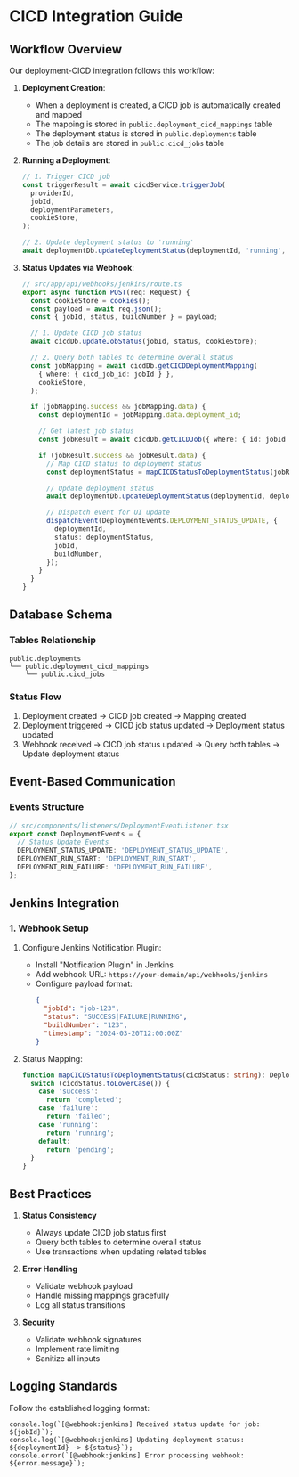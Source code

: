 # CICD Integration Guide

## Workflow Overview

Our deployment-CICD integration follows this workflow:

1. **Deployment Creation**:

   - When a deployment is created, a CICD job is automatically created and mapped
   - The mapping is stored in `public.deployment_cicd_mappings` table
   - The deployment status is stored in `public.deployments` table
   - The job details are stored in `public.cicd_jobs` table

2. **Running a Deployment**:

   ```typescript
   // 1. Trigger CICD job
   const triggerResult = await cicdService.triggerJob(
     providerId,
     jobId,
     deploymentParameters,
     cookieStore,
   );

   // 2. Update deployment status to 'running'
   await deploymentDb.updateDeploymentStatus(deploymentId, 'running', cookieStore);
   ```

3. **Status Updates via Webhook**:

   ```typescript
   // src/app/api/webhooks/jenkins/route.ts
   export async function POST(req: Request) {
     const cookieStore = cookies();
     const payload = await req.json();
     const { jobId, status, buildNumber } = payload;

     // 1. Update CICD job status
     await cicdDb.updateJobStatus(jobId, status, cookieStore);

     // 2. Query both tables to determine overall status
     const jobMapping = await cicdDb.getCICDDeploymentMapping(
       { where: { cicd_job_id: jobId } },
       cookieStore,
     );

     if (jobMapping.success && jobMapping.data) {
       const deploymentId = jobMapping.data.deployment_id;

       // Get latest job status
       const jobResult = await cicdDb.getCICDJob({ where: { id: jobId } }, cookieStore);

       if (jobResult.success && jobResult.data) {
         // Map CICD status to deployment status
         const deploymentStatus = mapCICDStatusToDeploymentStatus(jobResult.data.status);

         // Update deployment status
         await deploymentDb.updateDeploymentStatus(deploymentId, deploymentStatus, cookieStore);

         // Dispatch event for UI update
         dispatchEvent(DeploymentEvents.DEPLOYMENT_STATUS_UPDATE, {
           deploymentId,
           status: deploymentStatus,
           jobId,
           buildNumber,
         });
       }
     }
   }
   ```

## Database Schema

### Tables Relationship

```
public.deployments
└── public.deployment_cicd_mappings
    └── public.cicd_jobs
```

### Status Flow

1. Deployment created → CICD job created → Mapping created
2. Deployment triggered → CICD job status updated → Deployment status updated
3. Webhook received → CICD job status updated → Query both tables → Update deployment status

## Event-Based Communication

### Events Structure

```typescript
// src/components/listeners/DeploymentEventListener.tsx
export const DeploymentEvents = {
  // Status Update Events
  DEPLOYMENT_STATUS_UPDATE: 'DEPLOYMENT_STATUS_UPDATE',
  DEPLOYMENT_RUN_START: 'DEPLOYMENT_RUN_START',
  DEPLOYMENT_RUN_FAILURE: 'DEPLOYMENT_RUN_FAILURE',
};
```

## Jenkins Integration

### 1. Webhook Setup

1. Configure Jenkins Notification Plugin:

   - Install "Notification Plugin" in Jenkins
   - Add webhook URL: `https://your-domain/api/webhooks/jenkins`
   - Configure payload format:
     ```json
     {
       "jobId": "job-123",
       "status": "SUCCESS|FAILURE|RUNNING",
       "buildNumber": "123",
       "timestamp": "2024-03-20T12:00:00Z"
     }
     ```

2. Status Mapping:
   ```typescript
   function mapCICDStatusToDeploymentStatus(cicdStatus: string): DeploymentStatus {
     switch (cicdStatus.toLowerCase()) {
       case 'success':
         return 'completed';
       case 'failure':
         return 'failed';
       case 'running':
         return 'running';
       default:
         return 'pending';
     }
   }
   ```

## Best Practices

1. **Status Consistency**

   - Always update CICD job status first
   - Query both tables to determine overall status
   - Use transactions when updating related tables

2. **Error Handling**

   - Validate webhook payload
   - Handle missing mappings gracefully
   - Log all status transitions

3. **Security**
   - Validate webhook signatures
   - Implement rate limiting
   - Sanitize all inputs

## Logging Standards

Follow the established logging format:

```typitten
console.log(`[@webhook:jenkins] Received status update for job: ${jobId}`);
console.log(`[@webhook:jenkins] Updating deployment status: ${deploymentId} -> ${status}`);
console.error(`[@webhook:jenkins] Error processing webhook: ${error.message}`);
```
